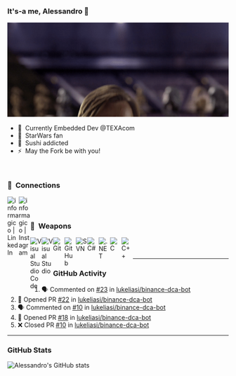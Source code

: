 ### It's-a me, Alessandro 🍄

<picture>
  <img alt="Hello There" src="./assets/hellothere.gif" />
</picture>

- 🤖 &nbsp;Currently Embedded Dev @TEXAcom
- 🌌 &nbsp;StarWars fan
- 🍣 &nbsp;Sushi addicted
- ⚡ &nbsp;May the Fork be with you!

<br />

### 🔌 &nbsp;Connections

[<img align="left" alt="informagico | LinkedIn" width="26px" src="https://cdn.simpleicons.org/linkedin/black/white" />][linkedin]
[<img align="left" alt="informagico | Instagram" width="26px" src="https://cdn.simpleicons.org/instagram/black/white" />][instagram]

<br />
<br />

### 🥷 &nbsp;Weapons

<img align="left" alt="Visual Studio Code" width="26px" src="https://cdn.simpleicons.org/visualstudiocode/black/white" />
<img align="left" alt="Visual Studio" width="26px" src="https://cdn.simpleicons.org/visualstudio/black/white" />
<img align="left" alt="Git" width="26px" src="https://cdn.simpleicons.org/git/black/white" />
<img align="left" alt="GitHub" width="26px" src="https://cdn.simpleicons.org/github/black/white" />
<img align="left" alt="SVN" width="26px" src="https://cdn.simpleicons.org/subversion/black/white" />
<img align="left" alt="C#" width="26px" src="https://cdn.simpleicons.org/csharp/black/white" />
<img align="left" alt=".NET" width="26px" src="https://cdn.simpleicons.org/dotnet/black/white" />
<img align="left" alt="C" width="26px" src="https://cdn.simpleicons.org/c/black/white" />
<img align="left" alt="C++" width="26px" src="https://cdn.simpleicons.org/cplusplus/black/white" />
  
<br />
<br />

---

### GitHub Activity
  
<!--START_SECTION:activity-->
1. 🗣 Commented on [#23](https://github.com/lukeliasi/binance-dca-bot/issues/23) in [lukeliasi/binance-dca-bot](https://github.com/lukeliasi/binance-dca-bot)
2. 💪 Opened PR [#22](https://github.com/lukeliasi/binance-dca-bot/pull/22) in [lukeliasi/binance-dca-bot](https://github.com/lukeliasi/binance-dca-bot)
3. 🗣 Commented on [#10](https://github.com/lukeliasi/binance-dca-bot/issues/10) in [lukeliasi/binance-dca-bot](https://github.com/lukeliasi/binance-dca-bot)
4. 💪 Opened PR [#18](https://github.com/lukeliasi/binance-dca-bot/pull/18) in [lukeliasi/binance-dca-bot](https://github.com/lukeliasi/binance-dca-bot)
5. ❌ Closed PR [#10](https://github.com/lukeliasi/binance-dca-bot/pull/10) in [lukeliasi/binance-dca-bot](https://github.com/lukeliasi/binance-dca-bot)
<!--END_SECTION:activity-->

---

### GitHub Stats

![Alessandro's GitHub stats](https://github-readme-stats.vercel.app/api?username=informagico&show_icons=true&hide_border=true&hide_title=true&include_all_commits=true&count_private=true)

[instagram]: https://instagram.com/informagico
[linkedin]: https://linkedin.com/in/informagico
